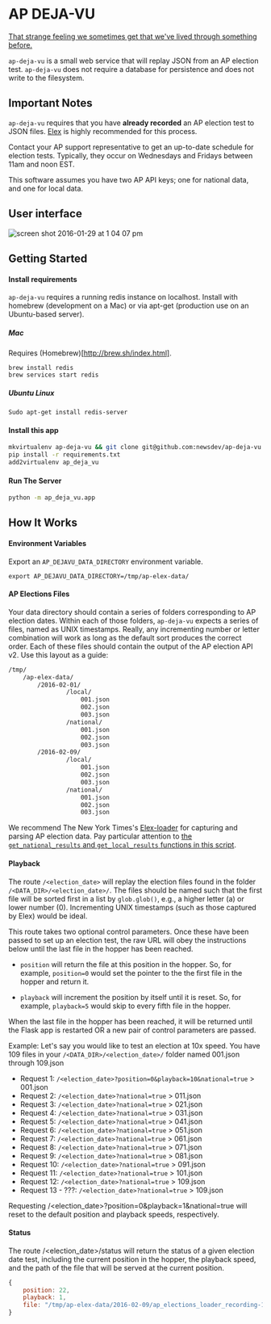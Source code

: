 # AP DEJA-VU
[That strange feeling we sometimes get that we've lived through something before.](https://www.youtube.com/watch?v=G2eUopy9sd8)

`ap-deja-vu` is a small web service that will replay JSON from an AP election test. `ap-deja-vu` does not require a database for persistence and does not write to the filesystem.

## Important Notes
`ap-deja-vu` requires that you have **already recorded** an AP election test to JSON files. [Elex](http://elex.readthedocs.org/en/latest/recording.html#flat-files) is highly recommended for this process.

Contact your AP support representative to get an up-to-date schedule for election tests. Typically, they occur on Wednesdays and Fridays between 11am and noon EST.

This software assumes you have two AP API keys; one for national data, and one for local data.

## User interface
![screen shot 2016-01-29 at 1 04 07 pm](https://cloud.githubusercontent.com/assets/109988/18929526/d692e718-8592-11e6-92a0-18942120cac8.png)

## Getting Started
#### Install requirements

`ap-deja-vu` requires a running redis instance on localhost. Install with homebrew (development on a Mac) or via apt-get (production use on an Ubuntu-based server).

##### Mac

Requires (Homebrew)[http://brew.sh/index.html].

```
brew install redis
brew services start redis
```

##### Ubuntu Linux
```
Sudo apt-get install redis-server
```

#### Install this app

```bash
mkvirtualenv ap-deja-vu && git clone git@github.com:newsdev/ap-deja-vu.git && cd ap-deja-vu
pip install -r requirements.txt
add2virtualenv ap_deja_vu
```

#### Run The Server
```bash
python -m ap_deja_vu.app
```

## How It Works

#### Environment Variables

Export an `AP_DEJAVU_DATA_DIRECTORY` environment variable.

```
export AP_DEJAVU_DATA_DIRECTORY=/tmp/ap-elex-data/
```

#### AP Elections Files

Your data directory should contain a series of folders corresponding to AP election dates. Within each of those folders, `ap-deja-vu` expects a series of files, named as UNIX timestamps. Really, any incrementing number or letter combination will work as long as the default sort produces the correct order. Each of these files should contain the output of the AP election API v2. Use this layout as a guide:

```bash
/tmp/
    /ap-elex-data/
        /2016-02-01/
                /local/
                    001.json
                    002.json
                    003.json
                /national/
                    001.json
                    002.json
                    003.json
        /2016-02-09/
                /local/
                    001.json
                    002.json
                    003.json
                /national/
                    001.json
                    002.json
                    003.json
```

We recommend The New York Times's [Elex-loader](https://github.com/newsdev/elex-loader/) for capturing and parsing AP election data. Pay particular attention to [the `get_national_results` and `get_local_results` functions in this script](https://github.com/newsdev/elex-loader/blob/master/scripts/stg/_results.sh). 

#### Playback

The route `/<election_date>` will replay the election files found in the folder
`/<DATA_DIR>/<election_date>/`. The files should be named such that the first file
will be sorted first in a list by `glob.glob()`, e.g., a higher letter (a) or lower
number (0). Incrementing UNIX timestamps (such as those captured by Elex) would be
ideal.

This route takes two optional control parameters. Once these have been passed to set
up an election test, the raw URL will obey the instructions below until the last
file in the hopper has been reached.

* `position` will return the file at this position in the hopper. So, for example,
`position=0` would set the pointer to the the first file in the hopper and return it.

* `playback` will increment the position by itself until it is reset. So, for example, 
`playback=5` would skip to every fifth file in the hopper.

When the last file in the hopper has been reached, it will be returned until the Flask
app is restarted OR a new pair of control parameters are passed.

Example: Let's say you would like to test an election at 10x speed. You have 109
files in your `/<DATA_DIR>/<election_date>/` folder named 001.json through 109.json

* Request 1: `/<election_date>?position=0&playback=10&national=true` > 001.json
* Request 2: `/<election_date>?national=true` > 011.json
* Request 3: `/<election_date>?national=true` > 021.json
* Request 4: `/<election_date>?national=true` > 031.json
* Request 5: `/<election_date>?national=true` > 041.json
* Request 6: `/<election_date>?national=true` > 051.json
* Request 7: `/<election_date>?national=true` > 061.json
* Request 8: `/<election_date>?national=true` > 071.json
* Request 9: `/<election_date>?national=true` > 081.json
* Request 10: `/<election_date>?national=true` > 091.json
* Request 11: `/<election_date>?national=true` > 101.json
* Request 12: `/<election_date>?national=true` > 109.json
* Request 13 - ???: `/<election_date>?national=true` > 109.json

Requesting /<election_date>?position=0&playback=1&national=true will reset to the default position
and playback speeds, respectively.

#### Status

The route /<election_date>/status will return the status of a given
election date test, including the current position in the hopper, the
playback speed, and the path of the file that will be served at the current
position.

```javascript
{
    position: 22,
    playback: 1,
    file: "/tmp/ap-elex-data/2016-02-09/ap_elections_loader_recording-1449676507.json"
}
```